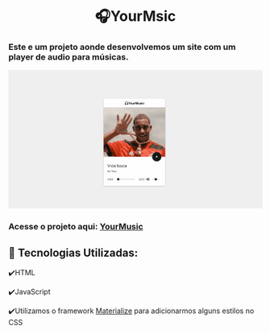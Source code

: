 <h1 align="center">🎧YourMsic</h1>
 
### Este e um projeto aonde desenvolvemos um site com um player de audio para músicas.

<img alt="gif" src="https://github.com/Hebert324/yourmusic/blob/main/github/yourmusic.gif">

### Acesse o projeto aqui: <a href="https://yourmusic.netlify.app/">YourMusic</a>

## :rocket: Tecnologias Utilizadas:

✔️HTML

✔️JavaScript

✔️Utilizamos o framework <a href="https://materializecss.com">Materialize</a> para adicionarmos alguns estilos no CSS
